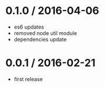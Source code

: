 0.1.0 / 2016-04-06
==================
  * es6 updates
  * removed node util module
  * dependencies update


0.0.1 / 2016-02-21
==================

  * first release
